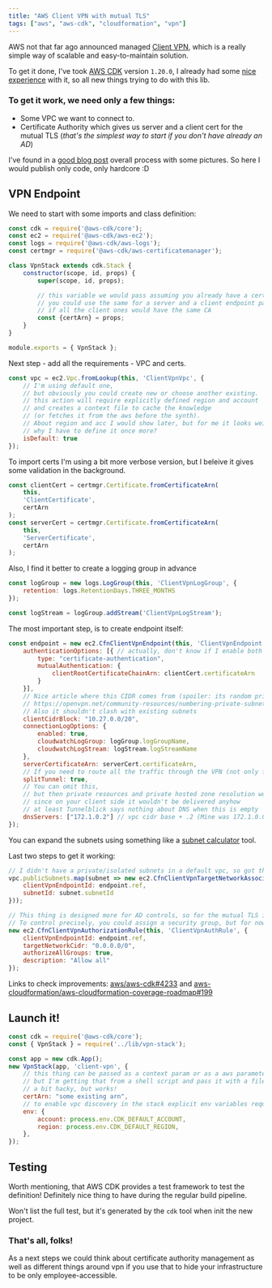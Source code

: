 ```yaml
---
title: "AWS Client VPN with mutual TLS"
tags: ["aws", "aws-cdk", "cloudformation", "vpn"]
---
```


AWS not that far ago announced managed [Client VPN](https://docs.aws.amazon.com/vpn/latest/clientvpn-admin/what-is.html),
which is a really simple way of scalable and easy-to-maintain solution. 

To get it done, I've took [AWS CDK](https://aws.amazon.com/cdk) version `1.20.0`, 
I already had some [nice experience](/posts/tags/aws-cdk) with it, 
so all new things trying to do with this lib.

### To get it work, we need only a few things:

- Some VPC we want to connect to.
- Certificate Authority which gives us server and a client cert for the mutual TLS 
  (_that's the simplest way to start if you don't have already an AD_)

I've found in a [good blog post](https://www.performancemagic.com/2019/01/10/client-vpn-mutual-auth/) overall process with some pictures.
So here I would publish only code, only hardcore :D

## VPN Endpoint

We need to start with some imports and class definition:

```javascript
const cdk = require('@aws-cdk/core');
const ec2 = require('@aws-cdk/aws-ec2');
const logs = require('@aws-cdk/aws-logs');
const certmgr = require('@aws-cdk/aws-certificatemanager');

class VpnStack extends cdk.Stack {
    constructor(scope, id, props) {
        super(scope, id, props);

        // this variable we would pass assuming you already have a certificate
        // you could use the same for a server and a client endpoint parts of the config
        // if all the client ones would have the same CA
        const {certArn} = props;
    }
}

module.exports = { VpnStack };
```

Next step - add all the requirements - VPC and certs.

```javascript
const vpc = ec2.Vpc.fromLookup(this, 'ClientVpnVpc', {
    // I'm using default one, 
    // but obviously you could create new or choose another existing.
    // this action will require explicitly defined region and account 
    // and creates a context file to cache the knowledge 
    // (or fetches it from the aws before the synth).
    // About region and acc I would show later, but for me it looks weird, 
    // why I have to define it once more?
    isDefault: true 
});
```

To import certs I'm using a bit more verbose version, 
but I beleive it gives some validation in the background.

```javascript
const clientCert = certmgr.Certificate.fromCertificateArn(
    this,
    'ClientCertificate',
    certArn
);
const serverCert = certmgr.Certificate.fromCertificateArn(
    this,
    'ServerCertificate',
    certArn
);
```

Also, I find it better to create a logging group in advance

```javascript
const logGroup = new logs.LogGroup(this, 'ClientVpnLogGroup', {
    retention: logs.RetentionDays.THREE_MONTHS
});

const logStream = logGroup.addStream('ClientVpnLogStream');
```

The most important step, is to create endpoint itself:

```javascript
const endpoint = new ec2.CfnClientVpnEndpoint(this, 'ClientVpnEndpoint', {
    authenticationOptions: [{ // actually, don't know if I enable both - would it require both or just pick the one?
        type: "certificate-authentication", 
        mutualAuthentication: {
            clientRootCertificateChainArn: clientCert.certificateArn
        }
    }],
    // Nice article where this CIDR comes from (spoiler: its random private)
    // https://openvpn.net/community-resources/numbering-private-subnets/
    // Also it shouldn't clash with existing subnets
    clientCidrBlock: "10.27.0.0/20",
    connectionLogOptions: {
        enabled: true,
        cloudwatchLogGroup: logGroup.logGroupName,
        cloudwatchLogStream: logStream.logStreamName
    },
    serverCertificateArn: serverCert.certificateArn,
    // If you need to route all the traffic through the VPN (not only for the resources inside, turn this off)
    splitTunnel: true,
    // You can omit this, 
    // but then private resources and private hosted zone resolution won't work, 
    // since on your client side it wouldn't be delivered anyhow
    // at least Tunnelblick says nothing about DNS when this is empty
    dnsServers: ["172.1.0.2"] // vpc cidr base + .2 (Mine was 172.1.0.0/16)
});
```

You can expand the subnets using something like a [subnet calculator](https://mxtoolbox.com/subnetcalculator.aspx#) tool.

Last two steps to get it working:

```javascript
// I didn't have a private/isolated subnets in a default vpc, so got the public ones.
vpc.publicSubnets.map(subnet => new ec2.CfnClientVpnTargetNetworkAssociation(this, 'ClientVpnNetworkAssociation-' + subnet.subnetId, {
    clientVpnEndpointId: endpoint.ref,
    subnetId: subnet.subnetId
}));

// This thing is designed more for AD controls, so for the mutual TLS its quite permissive
// To control precisely, you could assign a security group, but for now its not implemented in the CF yet.
new ec2.CfnClientVpnAuthorizationRule(this, 'ClientVpnAuthRule', {
    clientVpnEndpointId: endpoint.ref,
    targetNetworkCidr: "0.0.0.0/0",
    authorizeAllGroups: true,
    description: "Allow all"
});
```

Links to check improvements: [aws/aws-cdk#4233](https://github.com/aws/aws-cdk/pull/4233) and [aws-cloudformation/aws-cloudformation-coverage-roadmap#199](https://github.com/aws-cloudformation/aws-cloudformation-coverage-roadmap/issues/199)

## Launch it!

```javascript
const cdk = require('@aws-cdk/core');
const { VpnStack } = require('../lib/vpn-stack');

const app = new cdk.App();
new VpnStack(app, 'client-vpn', {
    // this thing can be passed as a context param or as a aws parameter, 
    // but I'm getting that from a shell script and pass it with a file which then read here
    // a bit hacky, but works!
    certArn: "some existing arn",
    // to enable vpc discovery in the stack explicit env variables required with region and account
    env: {
        account: process.env.CDK_DEFAULT_ACCOUNT,
        region: process.env.CDK_DEFAULT_REGION,
    },
});
```

## Testing

Worth mentioning, that AWS CDK provides a test framework to test the definition! 
Definitely nice thing to have during the regular build pipeline.

Won't list the full test, but it's generated by the `cdk` tool when init the new project.

### That's all, folks!

As a next steps we could think about certificate authority management as well as different things around vpn 
if you use that to hide your infrastructure to be only employee-accessible.
